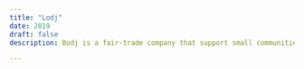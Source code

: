 ```yaml
---
title: "Lodj"
date: 2019
draft: false
description: Bodj is a fair-trade company that support small communities in Cambodia. LODJ is a log holder designed to create a smooth transition between tending to the fire and enjoying it. Made from a welded steel frame, the products flexible element is achieved by using rice sack material, readily available in Cambodia

---
```


